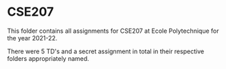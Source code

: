 # CSE207

This folder contains all assignments for CSE207 at Ecole Polytechnique for the year 2021-22.

There were 5 TD's and a secret assignment in total in their respective folders appropriately named.
